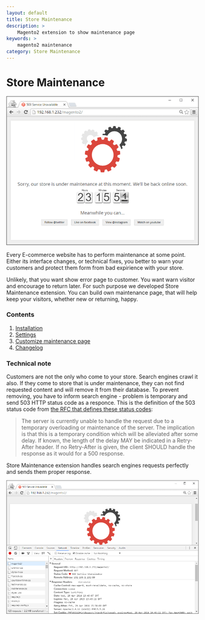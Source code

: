 ```yaml
---
layout: default
title: Store Maintenance
description: >
    Magento2 extension to show maintenance page
keywords: >
    magento2 maintenance
category: Store Maintenance
---
```


# Store Maintenance

![Store maintenance frontend page](/images/m2/store-maintenance/503-page.png)

Every E-commerce website has to perform maintenance at some point. Either its
interface changes, or technical fixes, you better to warn your customers and
protect them form from bad expirience with your store.

Unlikely, that you want show error page to customer. You want warn visitor and
encourage to return later. For such purpose we developed Store Maintenance
extension. You can build own maintenance page, that will help keep your
visitors, whether new or returning, happy.

### Contents

 1. [Installation](installation/)
 2. [Settings](settings/)
 3. [Customize maintenance page](customize-page/)
 4. [Changelog](changelog/)

### Technical note

Customers are not the only who come to your store. Search engines crawl it also.
If they come to store that is under maintenance, they can not find requested
content and will remove it from their database. To prevent removing, you have to
inform search engine - problem is temporary and send 503 HTTP status code as a
responce. This is the definition of the 503 status code from
[the RFC that defines these status codes](http://www.w3.org/Protocols/rfc2616/rfc2616-sec10.html):

>  The server is currently unable to handle the request due to a temporary
overloading or maintenance of the server. The implication is that this is a
temporary condition which will be alleviated after some delay. If known, the
length of the delay MAY be indicated in a Retry-After header. If no Retry-After
is given, the client SHOULD handle the response as it would for a 500 response. 

Store Maintenance extension handles search engines requests perfectly and sends
them proper response.

![503 response](/images/m2/store-maintenance/503-response.png)
